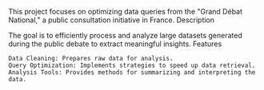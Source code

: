 This project focuses on optimizing data queries from the "Grand Débat National," a public consultation initiative in France.
Description

The goal is to efficiently process and analyze large datasets generated during the public debate to extract meaningful insights.
Features

    Data Cleaning: Prepares raw data for analysis.
    Query Optimization: Implements strategies to speed up data retrieval.
    Analysis Tools: Provides methods for summarizing and interpreting the data.
